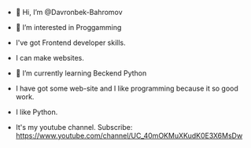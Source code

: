 - 👋 Hi, I’m @Davronbek-Bahromov
- 👀 I’m interested in Proggamming
- I've got Frontend developer skills.
- I can make websites.
- 🌱 I’m currently learning Beckend Python
- I have got some web-site and I like programming because it so good work.
- I like Python.

- It's my youtube channel. Subscribe:  https://www.youtube.com/channel/UC_40mOKMuXKudK0E3X6MsDw

<!---
Davronbek-Bahromov/Davronbek-Bahromov is a ✨ special ✨ repository because its `README.md` (this file) appears on your GitHub profile.
You can click the Preview link to take a look at your changes.
--->
